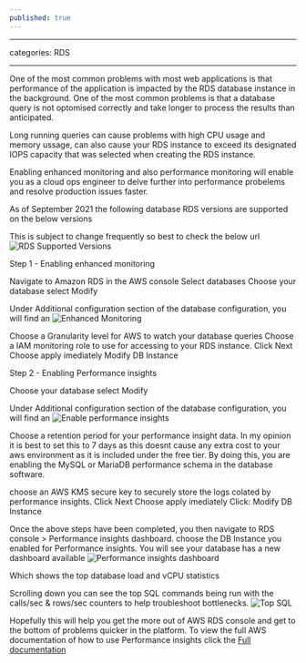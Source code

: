```yaml
---
published: true
---
```

---
categories: RDS

---
One of the most common problems with most web applications is that performance of the application is impacted by the RDS database instance in the background. One of the most common problems is that a database query is not optomised correctly and take longer to process the results than anticipated.

Long running queries can cause problems with high CPU usage and memory ussage, can also cause your RDS instance to exceed its designated IOPS capacity that was selected when creating the RDS instance. 

Enabling enhanced monitoring and also performance monitoring will enable you as a cloud ops engineer to delve further into performance probelems and resolve production issues faster.

As of September 2021 the following database RDS versions are supported on the below versions



This is subject to change frequently so best to check the below url 
![RDS Supported Versions]({{site.baseurl}}/images/RDS_Supported_versions.png)

Step 1 - Enabling enhanced monitoring

Navigate to Amazon RDS in the AWS console
Select databases
Choose your database
select Modify

Under Additional configuration section of the database configuration, you will find an 
![Enhanced Monitoring]({{site.baseurl}}/images/enhanced-monitoring.png)

Choose a Granularity level for AWS to watch your database queries
Choose a IAM monitoring role to use for accessing to your RDS instance. 
Click Next
Choose apply imediately
Modify DB Instance


Step 2 - Enabling Performance insights

Choose your database
select Modify

Under Additional configuration section of the database configuration, you will find an 
![Enable performance insights]({{site.baseurl}}/images/performance-insights-enable.png)

Choose a retention period for your performance insight data. 
In my opinion it is best to set this to 7 days as this doesnt cause any extra cost to your aws environment as it is included under the free tier.
By doing this, you are enabling the MySQL or MariaDB performance schema in the database software.

choose an AWS KMS secure key to securely store the logs colated by performance insights. 
Click Next
Choose apply imediately
Click: Modify DB Instance

Once the above steps have been completed, you then navigate to RDS console > Performance insights dashboard.
choose the DB Instance you enabled for Performance insights.
You will see your database has a new dashboard available
![Performance insights dashboard]({{site.baseurl}}/images/performance-insights-dash.png)

Which shows the top database load and vCPU statistics

Scrolling down you can see the top SQL commands being run with the calls/sec & rows/sec counters to help troubleshoot bottlenecks.
![Top SQL]({{site.baseurl}}/images/perf_insights_top_sql.png)


Hopefully this will help you get the more out of AWS RDS console and get to the bottom of problems quicker in the platform.
To view the full AWS documentation of how to use Performance insights click the [Full documentation]

[RDS Supported Versions]: https://docs.aws.amazon.com/AmazonRDS/latest/UserGuide/USER_PerfInsights.Overview.Engines.html
[Full documentation]: https://docs.aws.amazon.com/AmazonRDS/latest/UserGuide/USER_PerfInsights.html
